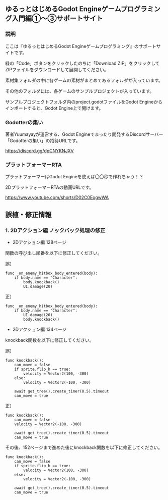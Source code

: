 ## ゆるっとはじめるGodot Engineゲームプログラミング入門編①～③サポートサイト

### 説明

ここは『ゆるっとはじめるGodot Engineゲームプログラミング』のサポートサイトです。

緑の「Code」ボタンをクリックしたのちに「Download ZIP」をクリックしてZIPファイルをダウンロードして展開してください。

素材集フォルダの中に各ゲームの素材がまとめてあるフォルダが入っています。

その他のフォルダには、各ゲームのサンプルプロジェクトが入っています。

サンプルプロジェクトフォルダ内のproject.godotファイルをGodot Engineからインポートすると、Godot Engine上で開けます。

### Godotterの集い

著者Yuumayayが運営する、Godot Engineでまったり開発するDiscordサーバー「Godotterの集い」の招待URLです。

https://discord.gg/dpCNYKNJXV

### プラットフォーマーRTA

プラットフォーマーはGodot Engineを使えば〇〇秒で作れちゃう！？

2DプラットフォーマーRTAの動画URLです。

https://www.youtube.com/shorts/D02C0EogwWA


## 誤植・修正情報

### 1. 2Dアクション編 ノックバック処理の修正
- 2Dアクション編 128ページ

関数の呼び出し順番を以下に修正してください。

誤）
```GDScript
func _on_enemy_hitbox_body_entered(body):
    if body.name == "Character":
        body.knockback()
        UI.damage(20)
```

正）
```GDScript
func _on_enemy_hitbox_body_entered(body):
    if body.name == "Character":
        UI.damage(20)
        body.knockback()
```

- 2Dアクション編 134ページ

knockback関数を以下に修正してください。

誤）
```GDScript
func knockback():
	can_move = false
	if sprite.flip_h == true:
		velocity = Vector2(100, -300)
	else:
		velocity = Vector2(-100, -300)

	await get_tree().create_timer(0.5).timeout
	can_move = true
```

正）
```GDScript
func knockback():
	can_move = false
	velocity = Vector2(-100, -300)

	await get_tree().create_timer(0.5).timeout
	can_move = true
```

その後、152ページまで進めた後にknockback関数を以下に修正してください。
```GDScript
func knockback():
	can_move = false
	if sprite.flip_h == true:
		velocity = Vector2(100, -300)
	else:
		velocity = Vector2(-100, -300)

	await get_tree().create_timer(0.5).timeout
	can_move = true
```


